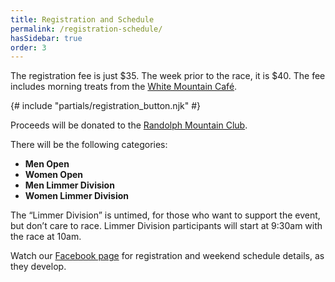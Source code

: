 ```yaml
---
title: Registration and Schedule
permalink: /registration-schedule/
hasSidebar: true
order: 3
---
```



The registration fee is just $35\. The week prior to the race, it is $40\. The fee includes morning treats from the [White Mountain Café](http://whitemountaincafe.com/).

{# include "partials/registration_button.njk" #}

Proceeds will be donated to the [Randolph Mountain Club](http://www.randolphmountainclub.org).

There will be the following categories:

*   **Men Open**
*   **Women Open**
*   **Men Limmer Division**
*   **Women Limmer Division**

The “Limmer Division” is untimed, for those who want to support the event, but don’t care to race. Limmer Division participants will start at 9:30am with the race at 10am.

Watch our [Facebook page](https://www.facebook.com/randolphramblerace/) for registration and weekend schedule details, as they develop.

